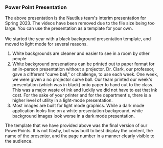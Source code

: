 ### Power Point Presentation

The above presentation is the Nautilus team's interim presentation for Spring 2023.  The videos have been removed due to the file size being too large.  You can use the presentation as a template for your own. \
\
We started the year with a black background presentation template, and moved to light mode for several reasons.
1. White backgrounds are cleaner and easier to see in a room by other people
2. White background presenations can be printed out to paper format for an in-person presentation without a projector.  Dr. Clark, our professor, gave a different "curve ball," or challenge, to use each week.  One week, we were given a no projector curve ball.  Our team printed our week's presentation (which was in black) onto paper to hand out to the class.  This was a major waste of ink and luckily we did not have to eat that ink cost.  For the sake of your printer and for the department's, there is a higher level of utility in a light-mode presentation.
3. Most images are built for light mode graphics.  While a dark mode application looks fine on a white presentation background, white background images look worse in a dark mode presentation.

The template that we have provided above was the final version of our PowerPoints.  It is not flashy, but was built to best display the content, the name of the presenter, and the page number in a manner clearly visible to the audience.
